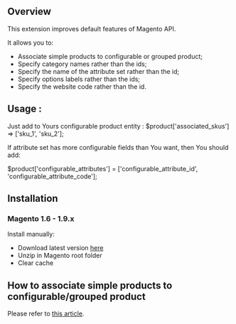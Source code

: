 ## Overview

This extension improves default features of Magento API.

It allows you to:

* Associate simple products to configurable or grouped product;
* Specify category names rather than the ids;
* Specify the name of the attribute set rather than the id;
* Specify options labels rather than the ids;
* Specify the website code rather than the id.

## Usage : 

Just add to Yours configurable product entity :
$product['associated_skus'] => ['sku_1', 'sku_2']; 

If attribute set has more configurable fields than You want, then You should add: 

$product['configurable_attributes'] = ['configurable_attribute_id', 'configurable_attribute_code'];

## Installation

### Magento 1.6 - 1.9.x

Install manually:

* Download latest version [here](https://github.com/jreinke/magento-improve-api/archive/master.zip)
* Unzip in Magento root folder
* Clear cache

## How to associate simple products to configurable/grouped product

Please refer to [this article](http://www.bubblecode.net/en/2012/04/20/magento-api-associate-simple-products-to-configurable-or-grouped-product/).